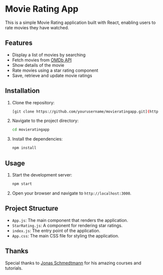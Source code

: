 # Movie Rating App

This is a simple Movie Rating application built with React, enabling users to rate movies they have watched.

## Features

- Display a list of movies by searching
- Fetch movies from [OMDb API](https://www.omdbapi.com/)
- Show details of the movie 
- Rate movies using a star rating component
- Save, retrieve and update movie ratings

## Installation

1. Clone the repository:
    ```sh
    [git clone https://github.com/yourusername/movieratingapp.git](https://github.com/guvenyorukoglu/MovieRatingApp.git)
    ```
2. Navigate to the project directory:
    ```sh
    cd movieratingapp
    ```
3. Install the dependencies:
    ```sh
    npm install
    ```

## Usage

1. Start the development server:
    ```sh
    npm start
    ```
2. Open your browser and navigate to `http://localhost:3000`.

## Project Structure

- `App.js`: The main component that renders the application.
- `StarRating.js`: A component for rendering star ratings.
- `index.js`: The entry point of the application.
- `App.css`: The main CSS file for styling the application.

## Thanks

Special thanks to [Jonas Schmedtmann](https://www.udemy.com/user/jonasschmedtmann/) for his amazing courses and tutorials.
